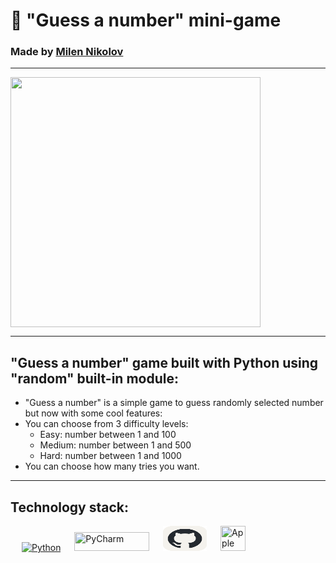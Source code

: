 # 👀 "Guess a number" mini-game
### Made by [Milen Nikolov](https://www.linkedin.com/in/milen-nikolov-62455034b/)
---
<img align="center" width="400" height="400" src="https://i.ytimg.com/vi/E-Voff821tE/maxresdefault.jpg">

---
## "Guess a number" game built with Python using "random" built-in module:

- "Guess a number" is a simple game to guess randomly selected number but now with some cool features:
- You can choose from 3 difficulty levels:
  - Easy: number between 1 and 100
  - Medium: number between 1 and 500
  - Hard: number between 1 and 1000
- You can choose how many tries you want.

---
## Technology stack:
<p align="left">
  &emsp;
    <a href="#"><img alt="Python" src="https://img.shields.io/badge/Python%20-%2314354C.svg?style=plastic&logo=python&logoColor=white" width="100" height ="50"></a>
  &emsp;
    <a href="#"><img src="https://www.fullstackpython.com/img/logos/pycharm.jpg" title="PyCharm" **alt="PyCharm" width="120" height="30" /></a>
  &emsp;
    <a href="#"><img alt="GitHub" src="https://github.com/tandpfun/skill-icons/blob/main/icons/Github-Light.svg" title="GitHub" **alt="GitHub" width="70" height="40" ></a>
  &emsp;
    <a href="#"><img src="https://github.com/tandpfun/skill-icons/blob/main/icons/Apple-Light.svg" title="Apple" **alt="Apple" width="40" height="40" /></a>
</p>

